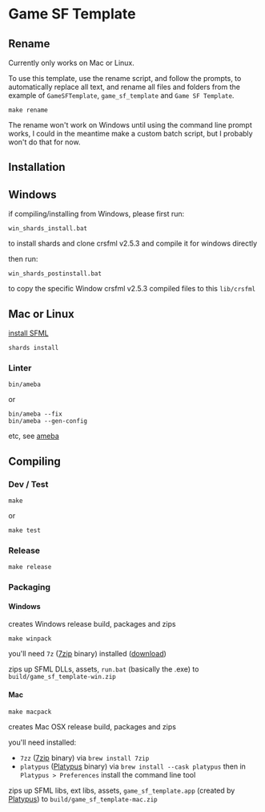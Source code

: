 # Game SF Template

## Rename

Currently only works on Mac or Linux.

To use this template, use the rename script, and follow the prompts, to automatically replace all text, and rename all files and folders from the example of `GameSFTemplate`, `game_sf_template` and `Game SF Template`.

```
make rename
```

The rename won't work on Windows until using the command line prompt works, I could in the meantime make a custom batch script, but I probably won't do that for now.

## Installation

## Windows

if compiling/installing from Windows, please first run:

```
win_shards_install.bat
```

to install shards and clone crsfml v2.5.3 and compile it for windows directly

then run:

```
win_shards_postinstall.bat
```

to copy the specific Window crsfml v2.5.3 compiled files to this `lib/crsfml`


## Mac or Linux

[install SFML](https://github.com/oprypin/crsfml#install-sfml)

```
shards install
```


### Linter

```
bin/ameba
```

or

```
bin/ameba --fix
bin/ameba --gen-config
```
etc, see [ameba](https://github.com/crystal-ameba/ameba)

## Compiling

### Dev / Test

```
make
```

or

```
make test
```

### Release

```
make release
```

### Packaging

#### Windows

creates Windows release build, packages and zips

```
make winpack
```

you'll need `7z` ([7zip](https://www.7-zip.org/) binary) installed ([download](https://www.7-zip.org/))

zips up SFML DLLs, assets, `run.bat` (basically the .exe) to `build/game_sf_template-win.zip`

#### Mac

```
make macpack
```

creates Mac OSX release build, packages and zips

you'll need installed:
- `7zz` ([7zip](https://www.7-zip.org/) binary) via `brew install 7zip`
- `platypus` ([Platypus](https://sveinbjorn.org/platypus) binary) via `brew install --cask platypus` then in `Platypus > Preferences` install the command line tool

zips up SFML libs, ext libs, assets, `game_sf_template.app` (created by [Platypus](https://sveinbjorn.org/platypus)) to `build/game_sf_template-mac.zip`
